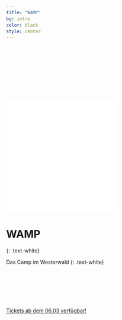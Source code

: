 ```yaml
---
title: "WAMP"
bg: intro
color: black
style: center
---
```





  <img style ="padding-top:150px; align:center;" src="img/wamp_white.png">


# WAMP  
{: .text-white}


Das Camp im Westerwald
{: .text-white}

<div style="height:100px"></div> 
<span id="forkongithub">
  <a href="{{ site.source_link }}" class="bg-blue">
    Tickets ab dem 06.03 verfügbar!
  </a>
</span>